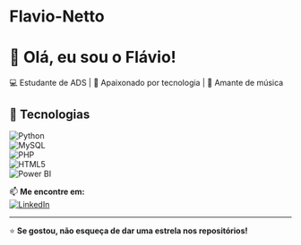 # Flavio-Netto
# 👋 Olá, eu sou o Flávio!  
💻 Estudante de ADS | 🚀 Apaixonado por tecnologia | 🎵 Amante de música  

## 🔧 Tecnologias  
![Python](https://img.shields.io/badge/Python-3776AB?style=for-the-badge&logo=python&logoColor=white)  
![MySQL](https://img.shields.io/badge/MySQL-005C84?style=for-the-badge&logo=mysql&logoColor=white)  
![PHP](https://img.shields.io/badge/PHP-777BB4?style=for-the-badge&logo=php&logoColor=white)  
![HTML5](https://img.shields.io/badge/HTML5-E34F26?style=for-the-badge&logo=html5&logoColor=white)  
![Power BI](https://img.shields.io/badge/Power%20BI-F2C811?style=for-the-badge&logo=powerbi&logoColor=black)  

📫 **Me encontre em:**  
[![LinkedIn](https://img.shields.io/badge/LinkedIn-0077B5?style=for-the-badge&logo=linkedin&logoColor=white)](www.linkedin.com/in/flavio-netto-3a821b257) 

---
⭐ **Se gostou, não esqueça de dar uma estrela nos repositórios!**  

